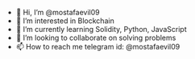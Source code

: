 - 👋 Hi, I’m @mostafaevil09
- 👀 I’m interested in Blockchain
- 🌱 I’m currently learning Solidity, Python, JavaScript
- 💞️ I’m looking to collaborate on solving problems
- 📫 How to reach me telegram id: @mostafaevil09

<!---
mostafaevil09/mostafaevil09 is a ✨ special ✨ repository because its `README.md` (this file) appears on your GitHub profile.
You can click the Preview link to take a look at your changes.
--->
